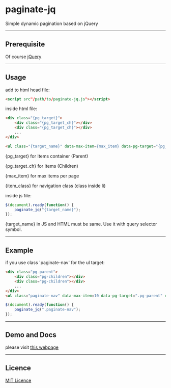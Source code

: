 # paginate-jq
Simple dynamic pagination based on jQuery
___
## Prerequisite
Of course [jQuery](https://jquery.com/)
___
## Usage
add to html head file:
```html
<script src"/path/to/paginate-jq.js"></script>
```
inside html file:
```html
<div class="{pg_target}">
    <div class="{pg_target_ch}"></div>
    <div class="{pg_target_ch}"></div>
    ...
</div>

<ul class="{target_name}" data-max-item={max_item} data-pg-target="{pg_target}" data-pg-target-ch="{pg_target_ch}" data-item-class="{item_class}"></ul>
```
{pg_target} for Items container (Parent)

{pg_target_ch} for Items (Children)

{max_item} for max items per page

{item_class} for navigation class (class inside li)

inside js file:
```javascript
$(document).ready(function() {
    paginate_jq("{target_name}");
});
```
{target_name} in JS and HTML must be same. Use it with query selector symbol.
___
## Example
if you use class 'paginate-nav' for the ul target:
```html
<div class="pg-parent">
    <div class="pg-children"></div>
    <div class="pg-children"></div>
    ...
</div>
<ul class="paginate-nav" data-max-item=10 data-pg-target=".pg-parent" data-pg-target-ch=".pg-children" data-item-class=""></ul>
```
```javascript
$(document).ready(function() {
    paginate_jq(".paginate-nav");
});
```
___
## Demo and Docs
please visit [this webpage](https://boodoamat.my.id/paginate-jq/)
___
## Licence
[MIT Licence](https://opensource.org/licenses/MIT)
